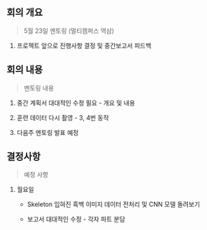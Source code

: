 ## 회의 개요

>5월 23일 멘토링 (멀티캠퍼스 역삼)

1. 프로젝트 앞으로 진행사항 결정 및 중간보고서 피드백

   


## 회의 내용

>멘토링 내용

1. 중간 계획서 대대적인 수정 필요 - 개요 및 내용

2. 훈련 데이터 다시 촬영 - 3, 4번 동작

3. 다음주 멘토링 발표 예정

   

## 결정사항

>예정 사항

1. 월요일 

   - Skeleton 입혀진 흑백 이미지 데이터 전처리 및 CNN 모델 돌려보기

   - 보고서 대대적인 수정 - 각자 파트 분담
